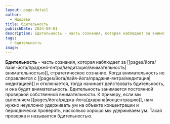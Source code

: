```yaml
---
layout: page-detail
author:
  - Яшодеви
title: бдительность
publishDate: 2024-09-01
description: Бдительность - часть сознания, которая наблюдает за внимательностью, стратегическое сознание. Когда внимательность не справляется с медитацией и отключается, тогда начинает действовать бдительность, и она будит внимательность.
tags:
  - бдительность
image:
---
```

**Бдительность** - часть сознания, которая наблюдает за [[pages/йога/лайя-йога/праджня-янтра/медитация/внимательность|внимательностью]], стратегическое сознание. Когда внимательность не справляется с [[pages/йога/лайя-йога/праджня-янтра/медитация|медитацией]] и отключается, тогда начинает действовать бдительность, и она будит внимательность. Бдительность занимается постоянной проверкой собственной внимательности. К примеру, если мы выполняем [[pages/йога/раджа-йога/дхарана|концентрацию]], нам нужно неуклонно удерживать ум на объекте концентрации и периодически проверять, насколько хорошо мы удерживаем ум. Такая проверка и называется бдительностью.

